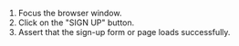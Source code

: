 1. Focus the browser window.
2. Click on the "SIGN UP" button.
3. Assert that the sign-up form or page loads successfully.